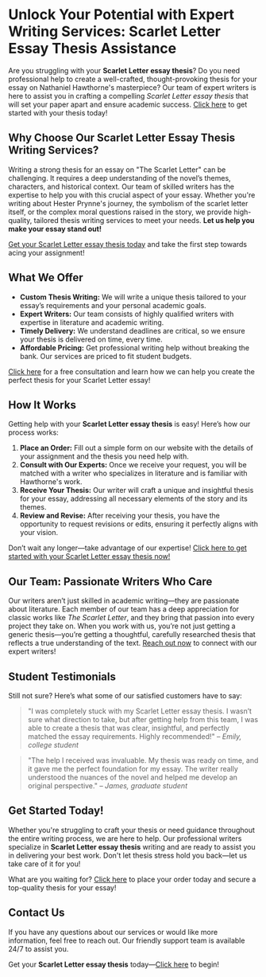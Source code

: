 # Unlock Your Potential with Expert Writing Services: Scarlet Letter Essay Thesis Assistance

Are you struggling with your **Scarlet Letter essay thesis**? Do you need professional help to create a well-crafted, thought-provoking thesis for your essay on Nathaniel Hawthorne's masterpiece? Our team of expert writers is here to assist you in crafting a compelling _Scarlet Letter essay thesis_ that will set your paper apart and ensure academic success. [Click here](https://tinyurl.com/topessay?keyword=scarlet+letter+essay+thesis) to get started with your thesis today!

## Why Choose Our Scarlet Letter Essay Thesis Writing Services?

Writing a strong thesis for an essay on "The Scarlet Letter" can be challenging. It requires a deep understanding of the novel’s themes, characters, and historical context. Our team of skilled writers has the expertise to help you with this crucial aspect of your essay. Whether you're writing about Hester Prynne's journey, the symbolism of the scarlet letter itself, or the complex moral questions raised in the story, we provide high-quality, tailored thesis writing services to meet your needs. **Let us help you make your essay stand out!**

[Get your Scarlet Letter essay thesis today](https://tinyurl.com/topessay?keyword=scarlet+letter+essay+thesis) and take the first step towards acing your assignment!

## What We Offer

- **Custom Thesis Writing:** We will write a unique thesis tailored to your essay’s requirements and your personal academic goals. 
- **Expert Writers:** Our team consists of highly qualified writers with expertise in literature and academic writing.
- **Timely Delivery:** We understand deadlines are critical, so we ensure your thesis is delivered on time, every time.
- **Affordable Pricing:** Get professional writing help without breaking the bank. Our services are priced to fit student budgets.

[Click here](https://tinyurl.com/topessay?keyword=scarlet+letter+essay+thesis) for a free consultation and learn how we can help you create the perfect thesis for your Scarlet Letter essay!

## How It Works

Getting help with your **Scarlet Letter essay thesis** is easy! Here’s how our process works:

1. **Place an Order:** Fill out a simple form on our website with the details of your assignment and the thesis you need help with.
2. **Consult with Our Experts:** Once we receive your request, you will be matched with a writer who specializes in literature and is familiar with Hawthorne's work.
3. **Receive Your Thesis:** Our writer will craft a unique and insightful thesis for your essay, addressing all necessary elements of the story and its themes.
4. **Review and Revise:** After receiving your thesis, you have the opportunity to request revisions or edits, ensuring it perfectly aligns with your vision.

Don’t wait any longer—take advantage of our expertise! [Click here to get started with your Scarlet Letter essay thesis now!](https://tinyurl.com/topessay?keyword=scarlet+letter+essay+thesis)

## Our Team: Passionate Writers Who Care

Our writers aren’t just skilled in academic writing—they are passionate about literature. Each member of our team has a deep appreciation for classic works like _The Scarlet Letter_, and they bring that passion into every project they take on. When you work with us, you’re not just getting a generic thesis—you’re getting a thoughtful, carefully researched thesis that reflects a true understanding of the text. [Reach out now](https://tinyurl.com/topessay?keyword=scarlet+letter+essay+thesis) to connect with our expert writers!

## Student Testimonials

Still not sure? Here’s what some of our satisfied customers have to say:

> "I was completely stuck with my Scarlet Letter essay thesis. I wasn’t sure what direction to take, but after getting help from this team, I was able to create a thesis that was clear, insightful, and perfectly matched the essay requirements. Highly recommended!" – _Emily, college student_

> "The help I received was invaluable. My thesis was ready on time, and it gave me the perfect foundation for my essay. The writer really understood the nuances of the novel and helped me develop an original perspective." – _James, graduate student_

## Get Started Today!

Whether you're struggling to craft your thesis or need guidance throughout the entire writing process, we are here to help. Our professional writers specialize in **Scarlet Letter essay thesis** writing and are ready to assist you in delivering your best work. Don't let thesis stress hold you back—let us take care of it for you!

What are you waiting for? [Click here](https://tinyurl.com/topessay?keyword=scarlet+letter+essay+thesis) to place your order today and secure a top-quality thesis for your essay!

## Contact Us

If you have any questions about our services or would like more information, feel free to reach out. Our friendly support team is available 24/7 to assist you.

Get your **Scarlet Letter essay thesis** today—[Click here](https://tinyurl.com/topessay?keyword=scarlet+letter+essay+thesis) to begin!
